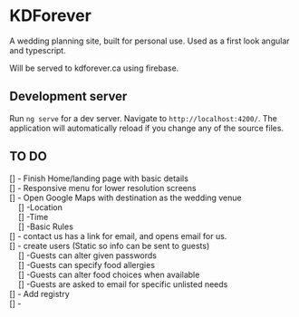 # KDForever
A wedding planning site, built for personal use. Used as a first look angular and typescript.

Will be served to kdforever.ca using firebase.

## Development server

Run `ng serve` for a dev server. Navigate to `http://localhost:4200/`. The application will automatically reload if you change any of the source files.

## TO DO
[] - Finish Home/landing page with basic details<br>
[] - Responsive menu for lower resolution screens <br>
[] - Open Google Maps with destination as the wedding venue<br>
&nbsp;&nbsp;&nbsp;&nbsp;[] -Location<br>
&nbsp;&nbsp;&nbsp;&nbsp;[] -Time<br>
&nbsp;&nbsp;&nbsp;&nbsp;[] -Basic Rules<br>
[] - contact us has a link for email, and opens email for us.<br>
[] - create users (Static so info can be sent to guests)<br>
&nbsp;&nbsp;&nbsp;&nbsp;[] -Guests can alter given passwords<br>
&nbsp;&nbsp;&nbsp;&nbsp;[] -Guests can specify food allergies<br>
&nbsp;&nbsp;&nbsp;&nbsp;[] -Guests can alter food choices when available<br>
&nbsp;&nbsp;&nbsp;&nbsp;[] -Guests are asked to email for specific unlisted needs<br>
[] - Add registry<br>
[] - <br>
